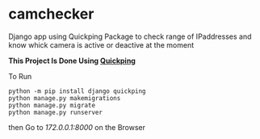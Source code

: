 # camchecker
Django app using Quickping Package to check range of IPaddresses and know whick camera is active or deactive at the moment

**This Project Is Done Using [Quickping](https://github.com/sajjadlab/quickping)**

To Run

```
python -m pip install django quickping
python manage.py makemigrations
python manage.py migrate
python manage.py runserver
```

then Go to *172.0.0.1:8000* on the Browser

